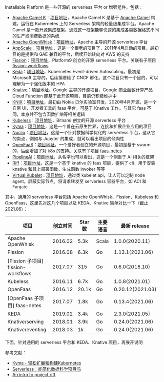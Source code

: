 Installable Platform 是一些开源的 serverless 平台 or 增强组件。包括：

* [Apache Camel K](https://camel.apache.org/)：[项目地址](https://github.com/apache/camel-k)，Apache Camel K 是基于 [Apache Camel](https://github.com/apache/camel) 构建，运行在 Kubernetes 上的 Serverless 架构的轻量级集成平台。Apache Camel 是一款开源集成框架，通过这一框架能够快速的集成各类数据格式不同的生产或消费数据的系统
* [Apache OpenWhisk](https://openwhisk.apache.org/)：[项目地址](https://github.com/apache/openwhisk)，Apache 主导的开源 serverless 平台
* [AppScale](https://www.appscale.com/)：[项目地址](https://www.appscale.com/)，这是一个很老的项目了，2011年4月启动的项目，最初目的是提供和 GAE 兼容的平台，后续开始转向对 AWS 的支持
* [Fission](https://fission.io/)：[项目地址](https://github.com/fission/fission)，Platform9 创立的开源 serverless 平台。关联有子项目 [fission-workflows](https://github.com/fission/fission-workflows)
* [Keda](https://keda.sh/)：[项目地址](https://github.com/kedacore/keda)，Kubernetes Event-driven Autoscaling。最初是 Microsoft 主导的，后续捐赠给了 CNCF 孵化。这个项目只有一个目的，可以理解为一个强化版本的 HPA
* [Knative](https://github.com/knative/docs/)：[项目地址](https://github.com/knative/serving)，Google 主导的开源项目，Google 商业函数计算产品 Cloud Function 即基于此开源项目，目前仍积极维护中
* [KNIX](https://knix.io/)：[项目地址](https://github.com/knix-microfunctions/knix)，最初由 Nokia 贝尔实验室开发，2020年4月开源，是一个自带 UI、开发者工具的 faas 平台，可基于 Knative 工作。与其它 faas 不同，本身并不包含函数扩缩等相关逻辑
* [Kubeless](https://kubeless.io/)：[项目地址](https://github.com/kubeless/kubeless)，Bitnami 创立的开源 serverless 平台
* [Kyma](https://kyma-project.io/)：[项目地址](https://github.com/kyma-project/kyma)，这是一个旨在云原生世界，连接和扩展企业应用的项目
* [Nuclio](https://nuclio.io/)：[项目地址](https://github.com/nuclio/nuclio)，这是一个针对数据科学优化的 serverless 平台，这从它的卖点，例如与 Jupyter 的集成，就可以看出项目的倾向性
* [OpenFaaS](https://www.openfaas.com/)：[项目地址](https://github.com/openfaas/faas)，一个爱好者创立的开源项目，最初是基于 swarm 的，后面增加了对 k8s 的支持。关联有子项目 [faas-netes](https://github.com/openfaas/faas-netes)
* [PipelineAI](https://pipeline.ai/)：[项目地址](https://github.com/pipelineai/pipeline)，从名字也可以看出，这是一个侧重于 AI 相关的框架
* [Riff](https://projectriff.io/)：[项目地址](https://github.com/projectriff/riff)，这是一个基于 knative 的 faas 项目，提供了 cli，用于安装 knative 和其上部署函数，生成函数 invoker 等等
* [Virtual Kubelet](https://github.com/virtual-kubelet)：[项目地址](https://github.com/virtual-kubelet/virtual-kubelet)，通过类 kubelet api，让人可以定制 node agent，屏蔽实际节点，将请求转发至 serverless 容器平台，如 ACI 和 Fargate

其中，通用的 serverless 平台包括 Apache OpenWhisk、Fission、Kubeless 和 OpenFaas，这里先对这几个项目以及 KEDA、Knative 简单对比一下（截止 2021.06）：

| 项目 | 创立时间 | Star 数 | 主要语言 | 最新 release |
|-----|---------|--------|---------|------------- |
| Apache OpenWhisk | 2016.02 | 5.3k | Scala | 1.0.0(2020.11) |
| Fission | 2016.08 | 6.3k | Go | 1.13.1(2021.06) |
| [Fission 子项目] fission-workflows | 2017.07 | 315 | Go | 0.6.0(2018.10) |
| Kubeless | 2016.11 | 6.7k | Go | 1.0.8(2021.01) |
| OpenFaas | 2016.12 | 20.1k | Go | 0.20.12(2021.03) |
| [OpenFaas 子项目] faas-netes | 2017.07 | 1.8k | Go | 0.13.4(2021.06) |
| KEDA | 2019.02 | 3.4k | Go | 2.3.0(2021.05) |
| Knative/serving | 2018.01 | 3.9k | Go | 0.24.0(2021.06) |
| Knative/eventing | 2018.03 | 1k | Go | 0.24.0(2021.06) |

下面，针对通用的 serverless 平台和 KEDA、Knative 项目，再展开说明

参考文献：

* [Kyma - 轻松扩展和构建Kubernetes](https://cloud.tencent.com/developer/article/1548611)
* [Serverless：能简化数据科学项目吗](https://www.shangyexinzhi.com/article/177835.html)
* [An intro to project riff](https://files.gotocon.com/uploads/slides/conference_12/647/original/Eric%20BOTTARD%20-%20An%20intro%20to%20project%20riff.pdf)
